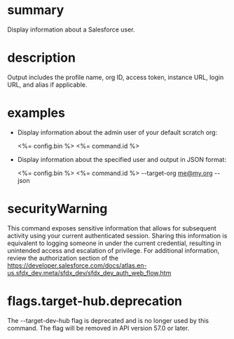 # summary

Display information about a Salesforce user.

# description

Output includes the profile name, org ID, access token, instance URL, login URL, and alias if applicable.

# examples

- Display information about the admin user of your default scratch org:

  <%= config.bin %> <%= command.id %>

- Display information about the specified user and output in JSON format:

  <%= config.bin %> <%= command.id %> --target-org me@my.org --json

# securityWarning

This command exposes sensitive information that allows for subsequent activity using your current authenticated session.
Sharing this information is equivalent to logging someone in under the current credential, resulting in unintended access and escalation of privilege.
For additional information, review the authorization section of
the https://developer.salesforce.com/docs/atlas.en-us.sfdx_dev.meta/sfdx_dev/sfdx_dev_auth_web_flow.htm

# flags.target-hub.deprecation

The --target-dev-hub flag is deprecated and is no longer used by this command. The flag will be removed in API version 57.0 or later.
